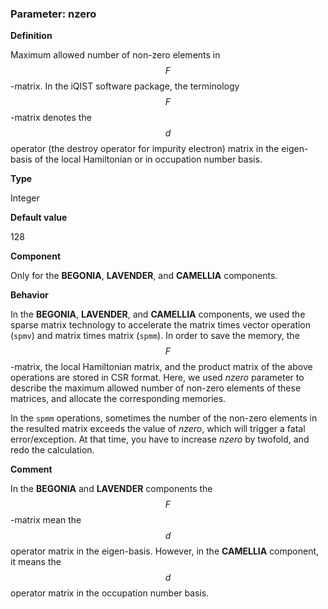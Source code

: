 ### Parameter: nzero

**Definition**

Maximum allowed number of non-zero elements in $$F$$-matrix. In the iQIST software package, the terminology $$F$$-matrix denotes the $$d$$ operator (the destroy operator for impurity electron) matrix in the eigen-basis of the local Hamiltonian or in occupation number basis.

**Type**

Integer

**Default value**

128

**Component**

Only for the **BEGONIA**, **LAVENDER**, and **CAMELLIA** components.

**Behavior**

In the **BEGONIA**, **LAVENDER**, and **CAMELLIA** components, we used the sparse matrix technology to accelerate the matrix times vector operation (```spmv```) and matrix times matrix (```spmm```). In order to save the memory, the $$F$$-matrix, the local Hamiltonian matrix, and the product matrix of the above operations are stored in CSR format. Here, we used *nzero* parameter to describe the maximum allowed number of non-zero elements of these matrices, and allocate the corresponding memories.

In the ```spmm``` operations, sometimes the number of the non-zero elements in the resulted matrix exceeds the value of *nzero*, which will trigger a fatal error/exception. At that time, you have to increase *nzero* by twofold, and redo the calculation.

**Comment**

In the **BEGONIA** and **LAVENDER** components the $$F$$-matrix mean the $$d$$ operator matrix in the eigen-basis. However, in the **CAMELLIA** component, it means the $$d$$ operator matrix in the occupation number basis.
